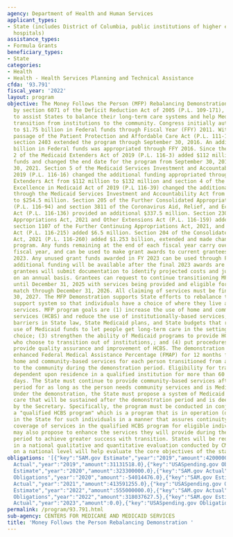 ```yaml
---
agency: Department of Health and Human Services
applicant_types:
- State (includes District of Columbia, public institutions of higher education and
  hospitals)
assistance_types:
- Formula Grants
beneficiary_types:
- State
categories:
- Health
- Health - Health Services Planning and Technical Assistance
cfda: '93.791'
fiscal_year: '2022'
layout: program
objective: The Money Follows the Person (MFP) Rebalancing Demonstration, authorized
  by section 6071 of the Deficit Reduction Act of 2005 (P.L. 109-171), was designed
  to assist States to balance their long-term care systems and help Medicaid enrollees
  transition from institutions to the community. Congress initially authorized up
  to $1.75 billion in Federal funds through Fiscal Year (FFY) 2011. With the subsequent
  passage of the Patient Protection and Affordable Care Act (P.L. 111-148) in 2010,
  section 2403 extended the program through September 30, 2016. An additional $2.25
  billion in Federal funds was appropriated through FFY 2016. Since then, section
  2 of the Medicaid Extenders Act of 2019 (P.L. 116-3) added $112 million in Federal
  funds and changed the end date for the program from September 30, 2016 to September
  30, 2021. Section 5 of the Medicaid Services Investment and Accountability Act of
  2019 (P.L. 116-16) changed the additional funding appropriated through the Medicaid
  Extenders Act from $112 million to $132 million and section 4 of the Sustaining
  Excellence in Medicaid Act of 2019 (P.L 116-39) changed the additional funding appropriated
  through the Medicaid Services Investment and Accountability Act from $132 million
  to $254.5 million. Section 205 of the Further Consolidated Appropriations Act, 2020
  (P.L. 116-94) and section 3811 of the Coronavirus Aid, Relief, and Economic Security
  Act (P.L. 116-136) provided an additional $337.5 million. Section 2301 of the Continuing
  Appropriations Act, 2021 and Other Extensions Act (P.L. 116-159) added $66.4 million,
  section 1107 of the Further Continuing Appropriations Act, 2021, and other Extensions
  Act (P.L. 116-215) added $6.5 million. Section 204 of the Consolidated Appropriations
  Act, 2021 (P.L. 116-260) added $1.253 billion, extended and made changes to the
  program. Any funds remaining at the end of each fiscal year carry over to the next
  fiscal year, and can be used to make grant awards to current grantees through FY
  2023. Any unused grant funds awarded in FY 2023 can be used through FY 2027. No
  additional funding will be available after the final 2023 awards are made; however,
  grantees will submit documentation to identify projected costs and justify expenditures
  on an annual basis. Grantees can request to continue transitioning MFP participants
  until December 31, 2025 with services being provided and eligible for MFP-enhanced
  match through December 31, 2026. All claiming of services must be finalized by September
  30, 2027. The MFP Demonstration supports State efforts to rebalance their long-term
  support system so that individuals have a choice of where they live and receive
  services. MFP program goals are (1) increase the use of home and community-based
  services (HCBS) and reduce the use of institutionally-based services; (2) eliminate
  barriers in State law, State Medicaid plans, and State budgets that restrict the
  use of Medicaid funds to let people get long-term care in the settings of their
  choice; (3) strengthen the ability of Medicaid programs to provide HCBS to people
  who choose to transition out of institutions,; and (4) put procedures in place to
  provide quality assurance and improvement of HCBS. The demonstration provides for
  enhanced Federal Medical Assistance Percentage (FMAP) for 12 months for qualified
  home and community-based services for each person transitioned from an institution
  to the community during the demonstration period. Eligibility for transition is
  dependent upon residence in a qualified institution for more than 60 consecutive
  days. The State must continue to provide community-based services after the 12-month
  period for as long as the person needs community services and is Medicaid eligible.
  Under the demonstration, the State must propose a system of Medicaid home and community-based
  care that will be sustained after the demonstration period and is deemed qualified
  by the Secretary. Specifically, the program must be conducted in conjunction with
  a "qualified HCBS program" which is a program that is in operation (or approved)
  in the State for such individuals in a manner that assures continuity of Medicaid
  coverage of services in the qualified HCBS program for eligible individuals. States
  may also propose to enhance the services they will provide during the demonstration
  period to achieve greater success with transition. States will be required to participate
  in a national qualitative and quantitative evaluation conducted by CMS. Data collected
  on a national level will help evaluate the core objectives of the statute.
obligations: '[{"key":"SAM.gov Estimate","year":"2019","amount":42000000.0},{"key":"SAM.gov
  Actual","year":"2019","amount":31131518.0},{"key":"USASpending.gov Obligations","year":"2019","amount":31131518.0},{"key":"SAM.gov
  Estimate","year":"2020","amount":323300000.0},{"key":"SAM.gov Actual","year":"2020","amount":323300000.0},{"key":"USASpending.gov
  Obligations","year":"2020","amount":-54014476.0},{"key":"SAM.gov Estimate","year":"2021","amount":855800000.0},{"key":"SAM.gov
  Actual","year":"2021","amount":413591255.0},{"key":"USASpending.gov Obligations","year":"2021","amount":375194898.94},{"key":"SAM.gov
  Estimate","year":"2022","amount":555000000.0},{"key":"SAM.gov Actual","year":"2022","amount":318037628.0},{"key":"USASpending.gov
  Obligations","year":"2022","amount":318037627.5},{"key":"SAM.gov Estimate","year":"2023","amount":423711805.0},{"key":"SAM.gov
  Actual","year":"2023","amount":0.0},{"key":"USASpending.gov Obligations","year":"2023","amount":291973364.0}]'
permalink: /program/93.791.html
sub-agency: CENTERS FOR MEDICARE AND MEDICAID SERVICES
title: 'Money Follows the Person Rebalancing Demonstration '
---
```

